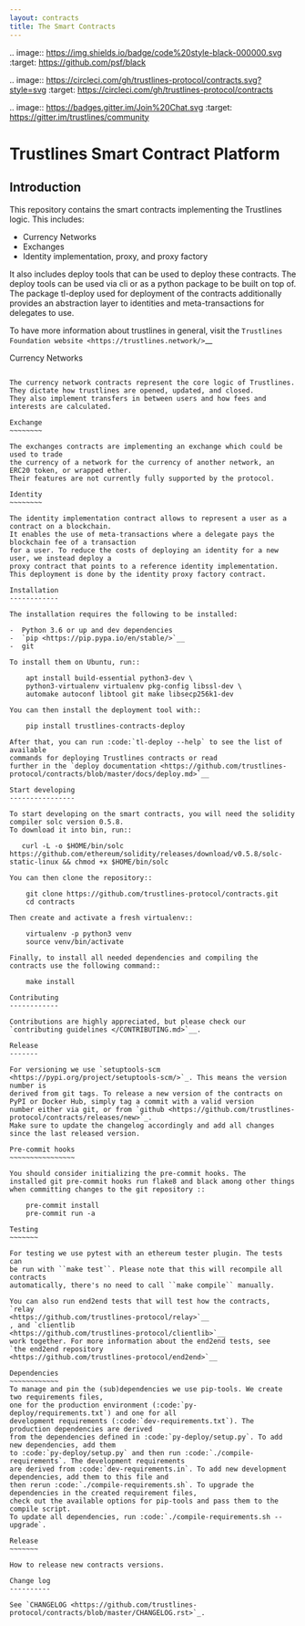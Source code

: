 ```yaml
---
layout: contracts
title: The Smart Contracts
---
```


.. image:: https://img.shields.io/badge/code%20style-black-000000.svg
    :target: https://github.com/psf/black

.. image:: https://circleci.com/gh/trustlines-protocol/contracts.svg?style=svg
    :target: https://circleci.com/gh/trustlines-protocol/contracts

.. image:: https://badges.gitter.im/Join%20Chat.svg
    :target: https://gitter.im/trustlines/community

Trustlines Smart Contract Platform
==================================
Introduction
------------

This repository contains the smart contracts implementing the Trustlines logic.
This includes:

- Currency Networks
- Exchanges
- Identity implementation, proxy, and proxy factory

It also includes deploy tools that can be used to deploy these contracts.
The deploy tools can be used via cli or as a python package to be built on top of.
The package tl-deploy used for deployment of the contracts additionally provides
an abstraction layer to identities and meta-transactions for delegates to use.

To have more information about trustlines in general, visit the `Trustlines Foundation website
<https://trustlines.network/>`__

Currency Networks
~~~~~~~~~~~~~~~~~

The currency network contracts represent the core logic of Trustlines.
They dictate how trustlines are opened, updated, and closed.
They also implement transfers in between users and how fees and interests are calculated.

Exchange
~~~~~~~~

The exchanges contracts are implementing an exchange which could be used to trade
the currency of a network for the currency of another network, an ERC20 token, or wrapped ether.
Their features are not currently fully supported by the protocol.

Identity
~~~~~~~~

The identity implementation contract allows to represent a user as a contract on a blockchain.
It enables the use of meta-transactions where a delegate pays the blockchain fee of a transaction
for a user. To reduce the costs of deploying an identity for a new user, we instead deploy a
proxy contract that points to a reference identity implementation.
This deployment is done by the identity proxy factory contract.

Installation
------------

The installation requires the following to be installed:

-  Python 3.6 or up and dev dependencies
-  `pip <https://pip.pypa.io/en/stable/>`__
-  git

To install them on Ubuntu, run::

    apt install build-essential python3-dev \
    python3-virtualenv virtualenv pkg-config libssl-dev \
    automake autoconf libtool git make libsecp256k1-dev

You can then install the deployment tool with::

    pip install trustlines-contracts-deploy

After that, you can run :code:`tl-deploy --help` to see the list of available
commands for deploying Trustlines contracts or read
further in the `deploy documentation <https://github.com/trustlines-protocol/contracts/blob/master/docs/deploy.md>`__

Start developing
----------------

To start developing on the smart contracts, you will need the solidity compiler solc version 0.5.8.
To download it into bin, run::

   curl -L -o $HOME/bin/solc https://github.com/ethereum/solidity/releases/download/v0.5.8/solc-static-linux && chmod +x $HOME/bin/solc

You can then clone the repository::

    git clone https://github.com/trustlines-protocol/contracts.git
    cd contracts

Then create and activate a fresh virtualenv::

    virtualenv -p python3 venv
    source venv/bin/activate

Finally, to install all needed dependencies and compiling the contracts use the following command::

    make install

Contributing
------------

Contributions are highly appreciated, but please check our `contributing guidelines </CONTRIBUTING.md>`__.

Release
-------

For versioning we use `setuptools-scm <https://pypi.org/project/setuptools-scm/>`_. This means the version number is
derived from git tags. To release a new version of the contracts on PyPI or Docker Hub, simply tag a commit with a valid version
number either via git, or from `github <https://github.com/trustlines-protocol/contracts/releases/new>`_.
Make sure to update the changelog accordingly and add all changes since the last released version.

Pre-commit hooks
~~~~~~~~~~~~~~~~

You should consider initializing the pre-commit hooks. The
installed git pre-commit hooks run flake8 and black among other things
when committing changes to the git repository ::

    pre-commit install
    pre-commit run -a

Testing
~~~~~~~

For testing we use pytest with an ethereum tester plugin. The tests can
be run with ``make test``. Please note that this will recompile all contracts
automatically, there's no need to call ``make compile`` manually.

You can also run end2end tests that will test how the contracts, `relay
<https://github.com/trustlines-protocol/relay>`__
, and `clientlib
<https://github.com/trustlines-protocol/clientlib>`__
work together. For more information about the end2end tests, see
`the end2end repository
<https://github.com/trustlines-protocol/end2end>`__

Dependencies
~~~~~~~~~~~~
To manage and pin the (sub)dependencies we use pip-tools. We create two requirements files,
one for the production environment (:code:`py-deploy/requirements.txt`) and one for all
development requirements (:code:`dev-requirements.txt`). The production dependencies are derived
from the dependencies defined in :code:`py-deploy/setup.py`. To add new dependencies, add them
to :code:`py-deploy/setup.py` and then run :code:`./compile-requirements`. The development requirements
are derived from :code:`dev-requirements.in`. To add new development dependencies, add them to this file and
then rerun :code:`./compile-requirements.sh`. To upgrade the dependencies in the created requirement files,
check out the available options for pip-tools and pass them to the compile script.
To update all dependencies, run :code:`./compile-requirements.sh --upgrade`.

Release
~~~~~~~

How to release new contracts versions.

Change log
----------

See `CHANGELOG <https://github.com/trustlines-protocol/contracts/blob/master/CHANGELOG.rst>`_.
